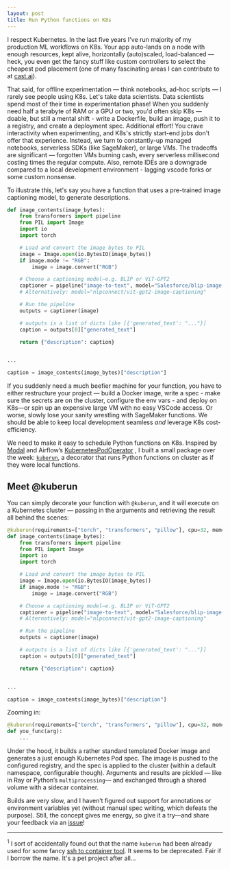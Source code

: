 ```yaml
---
layout: post
title: Run Python functions on K8s
---
```

I respect Kubernetes. In the last five years I've run majority of my production ML workflows on K8s. Your app auto-lands on a node with enough resources, kept alive, horizontally (auto)scaled, load-balanced — heck, you even get the fancy stuff like custom controllers to select the cheapest pod placement (one of many fascinating areas I can contribute to at [cast.ai](https://cast.ai/)).

That said, for offline experimentation — think notebooks, ad-hoc scripts — I rarely see people using K8s. Let's take data scientists. Data scientists spend most of their time in experimentation phase! When you suddenly need half a terabyte of RAM or a GPU or two, you'd often skip K8s — doable, but still a mental shift - write a Dockerfile, build an image, push it to a registry, and create a deployment spec. Additional effort! You crave interactivity when experimenting, and K8s's strictly start-end jobs don't offer that experience. Instead, we turn to constantly-up managed notebooks, serverless SDKs (like SageMaker), or large VMs. The tradeoffs are significant — forgotten VMs burning cash, every serverless millisecond costing times the regular compute. Also, remote IDEs are a downgrade compared to a local development environment - lagging vscode forks or some custom nonsense.

To illustrate this, let's say you have a function that uses a pre-trained image captioning model, to generate descriptions. 

```python
def image_contents(image_bytes):
    from transformers import pipeline
    from PIL import Image
    import io
    import torch

    # Load and convert the image bytes to PIL
    image = Image.open(io.BytesIO(image_bytes))
    if image.mode != "RGB":
        image = image.convert("RGB")

    # Choose a captioning model—e.g. BLIP or ViT‑GPT2
    captioner = pipeline("image-to-text", model="Salesforce/blip-image-captioning-base")
    # Alternatively: model="nlpconnect/vit-gpt2-image-captioning"

    # Run the pipeline
    outputs = captioner(image)

    # outputs is a list of dicts like [{'generated_text': "..."}]
    caption = outputs[0]["generated_text"]

    return {"description": caption}


...

caption = image_contents(image_bytes)["description"]
```

If you suddenly need a much beefier machine for your function, you have to either restructure your project — build a Docker image, write a spec - make sure the secrets are on the cluster, configure the env vars - and deploy on K8s—or spin up an expensive large VM with no easy VSCode access. Or worse, slowly lose your sanity wrestling with SageMaker functions. We should be able to keep local development seamless _and_ leverage K8s cost-efficiency.

We need to make it easy to schedule Python functions on K8s. Inspired by [Modal](https://modal.com) and Airflow’s [KubernetesPodOperator](https://airflow.apache.org/docs/apache-airflow-providers-cncf-kubernetes/stable/operators.html#kubernetespodoperator) ,  I built a small package over the week: [`kuberun`](https://github.com/astronautas/kuberun), a decorator that runs Python functions on cluster as if they were local functions.
## Meet @kuberun

You can simply decorate your function with `@kuberun`, and it will execute on a Kubernetes cluster — passing in the arguments and retrieving the result all behind the scenes:

```python
@kuberun(requirements=["torch", "transformers", "pillow"], cpu=32, mem="64Gi")
def image_contents(image_bytes):
    from transformers import pipeline
    from PIL import Image
    import io
    import torch

    # Load and convert the image bytes to PIL
    image = Image.open(io.BytesIO(image_bytes))
    if image.mode != "RGB":
        image = image.convert("RGB")

    # Choose a captioning model—e.g. BLIP or ViT‑GPT2
    captioner = pipeline("image-to-text", model="Salesforce/blip-image-captioning-base")
    # Alternatively: model="nlpconnect/vit-gpt2-image-captioning"

    # Run the pipeline
    outputs = captioner(image)

    # outputs is a list of dicts like [{'generated_text': "..."}]
    caption = outputs[0]["generated_text"]

    return {"description": caption}


...

caption = image_contents(image_bytes)["description"]
```

Zooming in:
```python
@kuberun(requirements=["torch", "transformers", "pillow"], cpu=32, mem="64Gi")
def you_func(arg):
    ...
```

Under the hood, it builds a rather standard templated Docker image and generates a just enough Kubernetes Pod spec. The image is pushed to the configured registry, and the spec is applied to the cluster (within a default namespace, configurable though). Arguments and results are pickled — like in Ray or Python’s `multiprocessing`— and exchanged through a shared volume with a sidecar container.

Builds are very slow, and I haven’t figured out support for annotations or environment variables yet (without manual spec writing, which defeats the purpose). Still, the concept gives me energy, so give it a try—and share your feedback via an [issue](https://github.com/astronautas/run_on_k8s/issues)! 

<hr>

<sup>1</sup>  I sort of accidentally found out that the name `kuberun` had been already used for some fancy [ssh to container tool](https://github.com/ContainerSSH/kuberun). It seems to be deprecated. Fair if I borrow the name. It's a pet project after all...
